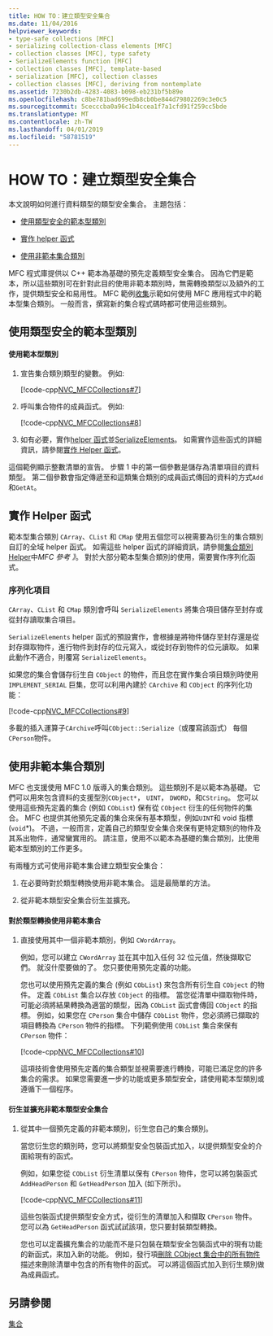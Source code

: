 ```yaml
---
title: HOW TO：建立類型安全集合
ms.date: 11/04/2016
helpviewer_keywords:
- type-safe collections [MFC]
- serializing collection-class elements [MFC]
- collection classes [MFC], type safety
- SerializeElements function [MFC]
- collection classes [MFC], template-based
- serialization [MFC], collection classes
- collection classes [MFC], deriving from nontemplate
ms.assetid: 7230b2db-4283-4083-b098-eb231bf5b89e
ms.openlocfilehash: c8be781bad699edb8cb0be844d79802269c3e0c5
ms.sourcegitcommit: 5cecccba0a96c1b4ccea1f7a1cfd91f259cc5bde
ms.translationtype: MT
ms.contentlocale: zh-TW
ms.lasthandoff: 04/01/2019
ms.locfileid: "58781519"
---
```

# <a name="how-to-make-a-type-safe-collection"></a>HOW TO：建立類型安全集合

本文說明如何進行資料類型的類型安全集合。 主題包括：

- [使用類型安全的範本型類別](#_core_using_template.2d.based_classes_for_type_safety)

- [實作 helper 函式](#_core_implementing_helper_functions)

- [使用非範本集合類別](#_core_using_nontemplate_collection_classes)

MFC 程式庫提供以 C++ 範本為基礎的預先定義類型安全集合。 因為它們是範本，所以這些類別可在針對此目的使用非範本類別時，無需轉換類型以及額外的工作，提供類型安全和易用性。 MFC 範例[收集](../overview/visual-cpp-samples.md)示範如何使用 MFC 應用程式中的範本型集合類別。 一般而言，撰寫新的集合程式碼時都可使用這些類別。

##  <a name="_core_using_template.2d.based_classes_for_type_safety"></a> 使用類型安全的範本型類別

#### <a name="to-use-template-based-classes"></a>使用範本型類別

1. 宣告集合類別類型的變數。 例如: 

   [!code-cpp[NVC_MFCCollections#7](../mfc/codesnippet/cpp/how-to-make-a-type-safe-collection_1.cpp)]

1. 呼叫集合物件的成員函式。 例如: 

   [!code-cpp[NVC_MFCCollections#8](../mfc/codesnippet/cpp/how-to-make-a-type-safe-collection_2.cpp)]

1. 如有必要，實作[helper 函式](../mfc/reference/collection-class-helpers.md)並[SerializeElements](../mfc/reference/collection-class-helpers.md#serializeelements)。 如需實作這些函式的詳細資訊，請參閱[實作 Helper 函式](#_core_implementing_helper_functions)。

這個範例顯示整數清單的宣告。 步驟 1 中的第一個參數是儲存為清單項目的資料類型。 第二個參數會指定傳遞至和這類集合類別的成員函式傳回的資料的方式`Add`和`GetAt`。

##  <a name="_core_implementing_helper_functions"></a> 實作 Helper 函式

範本型集合類別 `CArray`、`CList` 和 `CMap` 使用五個您可以視需要為衍生的集合類別自訂的全域 helper 函式。 如需這些 helper 函式的詳細資訊，請參閱[集合類別 Helper](../mfc/reference/collection-class-helpers.md)中*MFC 參考 》*。 對於大部分範本型集合類別的使用，需要實作序列化函式。

###  <a name="_core_serializing_elements"></a> 序列化項目

`CArray`、`CList` 和 `CMap` 類別會呼叫 `SerializeElements` 將集合項目儲存至封存或從封存讀取集合項目。

`SerializeElements` helper 函式的預設實作，會根據是將物件儲存至封存還是從封存擷取物件，進行物件到封存的位元寫入，或從封存到物件的位元讀取。 如果此動作不適合，則覆寫 `SerializeElements`。

如果您的集合會儲存衍生自 `CObject` 的物件，而且您在實作集合項目類別時使用 `IMPLEMENT_SERIAL` 巨集，您可以利用內建於 `CArchive` 和 `CObject` 的序列化功能：

[!code-cpp[NVC_MFCCollections#9](../mfc/codesnippet/cpp/how-to-make-a-type-safe-collection_3.cpp)]

多載的插入運算子`CArchive`呼叫`CObject::Serialize`（或覆寫該函式） 每個`CPerson`物件。

##  <a name="_core_using_nontemplate_collection_classes"></a> 使用非範本集合類別

MFC 也支援使用 MFC 1.0 版導入的集合類別。 這些類別不是以範本為基礎。 它們可以用來包含資料的支援型別`CObject*`， `UINT`， `DWORD`，和`CString`。 您可以使用這些預先定義的集合 (例如 `CObList`) 保有從 `CObject` 衍生的任何物件的集合。 MFC 也提供其他預先定義的集合來保有基本類型，例如`UINT`和 void 指標 (`void`*)。 不過，一般而言，定義自己的類型安全集合來保有更特定類別的物件及其系出物件，通常蠻實用的。 請注意，使用不以範本為基礎的集合類別，比使用範本型類別的工作更多。

有兩種方式可使用非範本集合建立類型安全集合：

1. 在必要時對於類型轉換使用非範本集合。 這是最簡單的方法。

1. 從非範本類型安全集合衍生並擴充。

#### <a name="to-use-the-nontemplate-collections-with-type-casting"></a>對於類型轉換使用非範本集合

1. 直接使用其中一個非範本類別，例如 `CWordArray`。

   例如，您可以建立 `CWordArray` 並在其中加入任何 32 位元值，然後擷取它們。 就沒什麼要做的了。 您只要使用預先定義的功能。

   您也可以使用預先定義的集合 (例如 `CObList`) 來包含所有衍生自 `CObject` 的物件。 定義 `CObList` 集合以存放 `CObject` 的指標。 當您從清單中擷取物件時，可能必須將結果轉換為適當的類型，因為 `CObList` 函式會傳回 `CObject` 的指標。 例如，如果您在 `CPerson` 集合中儲存 `CObList` 物件，您必須將已擷取的項目轉換為 `CPerson` 物件的指標。 下列範例使用 `CObList` 集合來保有 `CPerson` 物件：

   [!code-cpp[NVC_MFCCollections#10](../mfc/codesnippet/cpp/how-to-make-a-type-safe-collection_4.cpp)]

   這項技術會使用預先定義的集合類型並視需要進行轉換，可能已滿足您的許多集合的需求。 如果您需要進一步的功能或更多類型安全，請使用範本型類別或遵循下一個程序。

#### <a name="to-derive-and-extend-a-nontemplate-type-safe-collection"></a>衍生並擴充非範本類型安全集合

1. 從其中一個預先定義的非範本類別，衍生您自己的集合類別。

   當您衍生您的類別時，您可以將類型安全包裝函式加入，以提供類型安全的介面給現有的函式。

   例如，如果您從 `CObList` 衍生清單以保有 `CPerson` 物件，您可以將包裝函式 `AddHeadPerson` 和 `GetHeadPerson` 加入 (如下所示)。

   [!code-cpp[NVC_MFCCollections#11](../mfc/codesnippet/cpp/how-to-make-a-type-safe-collection_5.h)]

   這些包裝函式提供類型安全方式，從衍生的清單加入和擷取 `CPerson` 物件。 您可以為 `GetHeadPerson` 函式試試該項，您只要封裝類型轉換。

   您也可以定義擴充集合的功能而不是只包裝在類型安全包裝函式中的現有功能的新函式，來加入新的功能。 例如，發行項[刪除 CObject 集合中的所有物件](../mfc/deleting-all-objects-in-a-cobject-collection.md)描述來刪除清單中包含的所有物件的函式。 可以將這個函式加入到衍生類別做為成員函式。

## <a name="see-also"></a>另請參閱

[集合](../mfc/collections.md)
